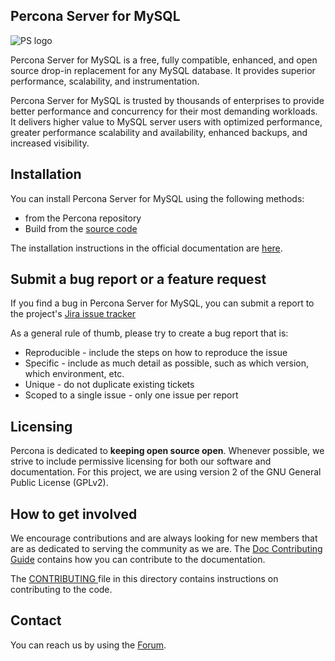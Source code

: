 ## Percona Server for MySQL

![PS logo](doc/source/percona-server-logo.jpg)

Percona Server for MySQL is a free, fully compatible, enhanced, and open source drop-in replacement for any MySQL database. It provides superior performance, scalability, and instrumentation.

Percona Server for MySQL is trusted by thousands of enterprises to provide better performance and concurrency for their most demanding workloads. It delivers higher value to MySQL server users with optimized performance, greater performance scalability and availability, enhanced backups, and increased visibility.

## Installation

You can install Percona Server for MySQL using the following methods:
- from the Percona repository 
- Build from the [source code](https://github.com/percona/percona-server)

The installation instructions in the official documentation are [here](https://www.percona.com/doc/percona-server/8.0/installation.html).

## Submit a bug report or a feature request

If you find a bug in Percona Server for MySQL, you can submit a report to the project's [Jira issue tracker](https://jira.percona.com/projects/PS/issues)

As a general rule of thumb, please try to create a bug report that is:

- Reproducible - include the steps on how to reproduce the issue
- Specific - include as much detail as possible, such as which version, which environment, etc.
- Unique - do not duplicate existing tickets
- Scoped to a single issue - only one issue per report

## Licensing

Percona is dedicated to **keeping open source open**. Whenever possible, we strive to include permissive licensing for both our software and documentation. For this project, we are using version 2 of the GNU General Public License (GPLv2).

## How to get involved

We encourage contributions and are always looking for new members that are as dedicated to serving the community as we are. The [Doc Contributing Guide](https://github.com/percona/psmysql-docs/blob/innovation-release/contributing.md) contains how you can contribute to the documentation.

The [ CONTRIBUTING ](CONTRIBUTING.md) file in this directory contains instructions on contributing to the code.

## Contact

You can reach us by using the [Forum](https://forums.percona.com/c/mysql-mariadb/percona-server-for-mysql-8-0).
